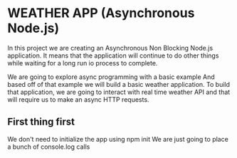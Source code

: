 # WEATHER APP (Asynchronous Node.js)

In this project we are creating an Asynchronous Non Blocking Node.js application.
It means that the application will continue to do other things while waiting for a long run io process to complete.

We are going to explore async programming with a basic example 
And based off of that example we will build a basic weather application.
To build that application, we are going to  interact with real time weather API and that will require us to make an async HTTP requests.

## First thing first
We don't need to initialize the app using npm init
We are just going to place a bunch of console.log calls